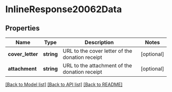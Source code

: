 # InlineResponse20062Data

## Properties
Name | Type | Description | Notes
------------ | ------------- | ------------- | -------------
**cover_letter** | **string** | URL to the cover letter of the donation receipt | [optional] 
**attachment** | **string** | URL to the attachment of the donation receipt | [optional] 

[[Back to Model list]](../../README.md#documentation-for-models) [[Back to API list]](../../README.md#documentation-for-api-endpoints) [[Back to README]](../../README.md)

